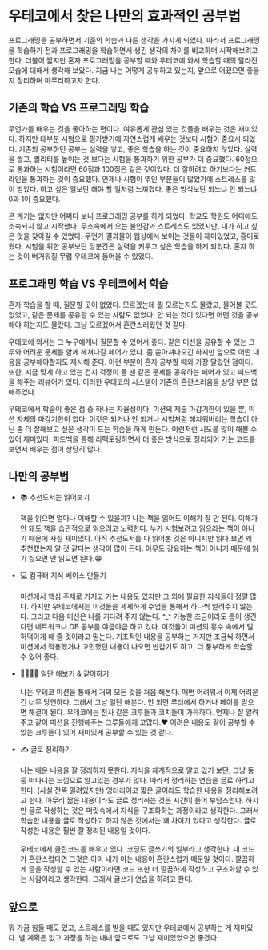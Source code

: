 # 우테코에서 찾은 나만의 효과적인 공부법

프로그래밍을 공부하면서 기존의 학습과 다른 생각을 가지게 되었다.
따라서 프로그래밍을 학습하기 전과 프로그래밍을 학습하면서 생긴 생각의 차이를 비교하며 시작해보려고 한다.
더불어 짧지만 혼자 프로그래밍을 공부할 때와 우테코에 와서 학습할 때의 달라진 모습에 대해서 생각해 보았다. 
지금 나는 어떻게 공부하고 있는지, 앞으로 어땠으면 좋을지 정리하며 마무리하고자 한다.

## 기존의 학습 VS 프로그래밍 학습

무언가를 배우는 것을 좋아하는 편이다. 여유롭게 관심 있는 것들을 배우는 것은 재미있다. 하지만 대부분 시험으로 평가받기에 자연스럽게 배우는 것보다 시험이 중요시 되었다. 
기존의 공부하던 공부는 실력을 쌓고, 좋은 학습을 하는 것이 중요하지 않았다. 실력을 쌓고, 퀄리티를 높이는 것 보다는 시험을 통과하기 위한 공부가 더 중요했다.
60점으로 통과하는 시험이라면 60점과 100점은 같은 것이었다. 더 잘하려고 하기보다는 커트라인을 통과하는 것이 중요했다.
언제나 시험이 엮인 부분들이 많았기에 스트레스를 많이 받았다. 하고 싶은 일보단 해야 할 일처럼 느껴졌다. 좋은 방식보단 되느냐 안 되느냐, 0과 1이 중요했다.

큰 계기는 없지만 어쩌다 보니 프로그래밍 공부를 하게 되었다. 학교도 학원도 어디에도 소속되지 않고 시작했다. 무소속에서 오는 불안감과 스트레스도 있었지만, 내가 하고 싶은 것을 찾아갈 수 있었다.
무언가 결과물이 웹상에서 보이는 것들이 재미있었고, 흥미로웠다. 시험을 위한 공부보단 당분간은 실력을 키우고 싶은 학습을 하게 되었다.
혼자 하는 것이 버거워질 무렵 우테코에 들어올 수 있었다.

## 프로그래밍 학습 VS 우테코에서 학습

혼자 학습을 할 때, 질문할 곳이 없었다. 모르겠는데 뭘 모르는지도 몰랐고, 물어볼 곳도 없었고, 같은 문제를 공유할 수 있는 사람도 없었다. 
안 되는 것이 있다면 어떤 것을 공부해야 하는지도 몰랐다. 그냥 모르겠어서 혼란스러웠던 것 같다.

우테코에 와서는 그 누구에게나 질문할 수 있어서 좋다. 같은 미션을 공유할 수 있는 크루와 어려운 문제를 함께 헤쳐나갈 페어가 있다. 
좀 쏟아져나오긴 하지만 앞으로 어떤 내용을 공부해야할지도 제시해 준다. 이런 부분이 혼자 공부할 때와 가장 달랐던 점이다. 또한, 지금 맞게 하고 있는 건지 걱정이 들 땐 같은 문제를 공유하는 페어가 있고 피드백을 해주는 리뷰어가 있다. 
이러한 우테코의 시스템이 기존의 혼란스러움을 상당 부분 없애주었다.

우테코에서 학습이 좋은 점 중 하나는 자율성이다. 미션의 제출 마감기한이 있을 뿐, 미션 자체의 마감기한이 없다. 
이것은 되거나 안 되거나 시험처럼 해치워버리는 학습이 아닌 좀 더 잘해보고 싶은 생각이 드는 학습을 하게 만든다. 이런저런 시도를 많이 해볼 수 있어 재미있다.
피드백을 통해 리팩토링하면서 더 좋은 방식으로 정리되어 가는 코드를 보면서 배우는 점이 상당히 많다.

## 나만의 공부법
- 📚 추천도서는 읽어보기    
  </br>
  책을 읽으면 얼마나 이해할 수 있을까? 나는 책을 읽어도 이해가 잘 안 된다. 이해가 안 돼도 책을 습관적으로 읽으려고 노력한다. 
  누가 시험보려고 읽으라는 책이 아니기 때문에 사실 재미있다. 아직 추천도서를 다 읽어본 것은 아니지만 읽다 보면 왜 추천했는지 알 것 같다는 생각이 많이 든다. 
  아무도 강요하는 책이 아니기 때문에 읽기 싫으면 안 읽으면 된다.😁
  

- 💻 컴퓨터 지식 베이스 만들기   
  </br>
  미션에서 핵심 주제로 가지고 가는 내용도 있지만 그 외에 필요한 지식들이 정말 많다. 하지만 우테코에서는 이것들을 세세하게 수업을 통해서 하나씩 알려주지 않는다. 
  그리고 다음 미션은 나를 기다려 주지 않는다. ^_^ 가능한 조금이라도 틈이 생긴다면 네트워크나 DB 공부를 야금야금 하고 있다. 이것들이 미션의 홍수 속에서 덜 허덕이게 해 줄 것이라고 믿는다.
  기초적인 내용을 공부하는 거지만 조금씩 하면서 미션에서 적용했거나 고민했던 내용이 나오면 반갑기도 하고, 더 풍부하게 학습할 수 있어 좋다.
  

- 👨‍👩‍👧‍👦 일단 해보기 & 같이하기    
  </br>
  나는 우테코 미션을 통해서 거의 모든 것을 처음 해본다. 매번 어려워서 이제 어려운 건 너무 당연하다. 그래서 그냥 일단 해본다. 안 되면 루터에서 하거나 페어를 믿으면 해결이 된다. 
  우테코에는 천사 같은 크루들과 코치들이 가득하다. 언제나 잘 알려주고 같이 미션을 진행해주는 크루들에게 고맙다.♥️ 어려운 내용도 같이 공부할 수 있는 크루들이 있어 재미있게 공부할 수 있는 것 같다.


- ✍️ 글로 정리하기    
  </br>
  나는 배운 내용을 잘 정리하지 못한다. 지식을 체계적으로 알고 있기 보단, 그냥 둥둥 떠다니는 느낌으로 알고있는 경우가 많다. 따라서 정리하는 연습을 글로 하려고 한다. 
  (사실 잔뜩 밀려있지만) 엉터리이고 짧은 글이라도 학습한 내용을 정리해보려고 한다. 아무리 짧은 내용이라도 글로 정리하는 것은 시간이 들어 부담스럽다. 
  하지만 글로 작성하는 것은 머릿속에서 지식을 구조화하는 과정이라고 생각한다. 그래서 학습한 내용을 글로 작성하고 하지 않은 것에서는 꽤 차이가 있다고 생각한다. 
  글로 작성한 내용은 훨씬 잘 정리된 내용일 것이다.   
  </br>
  우테코에서 클린코드를 배우고 있다. 코딩도 글쓰기의 일부라고 생각한다. 내 코드가 혼란스럽다면 그것은 아마 내가 아는 내용이 혼란스럽기 때문일 것이다.
  깔끔하게 글을 작성할 수 있는 사람이라면 코드 또한 더 깔끔하게 작성하고 구조화할 수 있는 사람이라고 생각한다. 그래서 글쓰기 연습을 하려고 한다.

## 앞으로
뭐 가끔 힘들 때도 있고, 스트레스를 받을 때도 있지만 우테코에서 공부하는 게 재미있다. 별 계획은 없고 과정을 하는 내내 앞으로도 그냥 재미있었으면 좋겠다. 